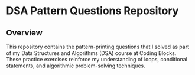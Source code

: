 # DSA Pattern Questions Repository

## Overview

This repository contains the pattern-printing questions that I solved as part of my Data Structures and Algorithms (DSA) course at Coding Blocks. 
These practice exercises reinforce my understanding of loops, conditional statements, and algorithmic problem-solving techniques.
